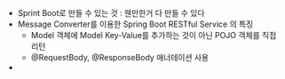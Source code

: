 - Sprint Boot로 만들 수 있는 것 : 웬만한거 다 만들 수 있다
- Message Converter를 이용한 Spring Boot RESTful Service 의 특징
    - Model 객체에 Model Key-Value를 추가하는 것이 아닌 POJO 객체를 직접 리턴
    - @RequestBody, @ResponseBody 애너테이션 사용
- 
